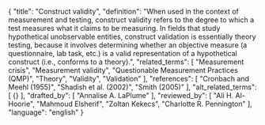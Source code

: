 {
  "title": "Construct validity",
  "definition": "When used in the context of measurement and testing, construct validity refers to the degree to which a test measures what it claims to be measuring. In fields that study hypothetical unobservable entities, construct validation is essentially theory testing, because it involves determining whether an objective measure (a questionnaire, lab task, etc.) is a valid representation of a hypothetical construct (i.e., conforms to a theory).",
  "related_terms": [
    "Measurement crisis",
    "Measurement validity",
    "Questionable Measurement Practices (QMP)",
    "Theory",
    "Validity",
    "Validation"
  ],
  "references": [
    "Cronbach and Meehl (1955)",
    "Shadish et al. (2002)",
    "Smith (2005)"
  ],
  "alt_related_terms": [
    {}
  ],
  "drafted_by": [
    "Annalise A. LaPlume"
  ],
  "reviewed_by": [
    "Ali H. Al-Hoorie",
    "Mahmoud Elsherif",
    "Zoltan Kekecs",
    "Charlotte R. Pennington"
  ],
  "language": "english"
}
